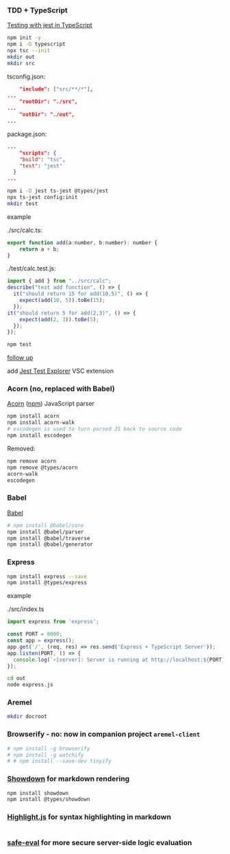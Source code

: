 ### TDD + TypeScript

[Testing with jest in TypeScript](https://itnext.io/testing-with-jest-in-typescript-cc1cd0095421)

```bash
npm init -y
npm i -D typescript
npx tsc --init
mkdir out
mkdir src
```

tsconfig.json:

```json
	"include": ["src/**/*"],
...
	"rootDir": "./src",
...
	"outDir": "./out",
...
```

package.json:

```json
...
	"scripts": {
    "build": "tsc",
    "test": "jest"
  }
...
```

```bash
npm i -D jest ts-jest @types/jest
npx ts-jest config:init
mkdir test
```

example

./src/calc.ts:

```js
export function add(a:number, b:number): number {
	return a + b;
}
```

./test/calc.test.js:

```js
import { add } from "../src/calc";
describe("test add function", () => {
  it("should return 15 for add(10,5)", () => {
    expect(add(10, 5)).toBe(15);
  });
it("should return 5 for add(2,3)", () => {
    expect(add(2, 3)).toBe(5);
  });
});
```

```bash
npm test
```

[follow up](https://itnext.io/debug-your-tests-in-typescript-with-visual-studio-code-911a4cada9cd)

add [Jest Test Explorer](https://marketplace.visualstudio.com/items?itemName=kavod-io.vscode-jest-test-adapter) VSC extension

### Acorn (no, replaced with Babel)

[Acorn](https://github.com/acornjs/acorn) ([npm](https://www.npmjs.com/package/acorn)) JavaScript parser

```bash
npm install acorn
npm install acorn-walk
# escodegen is used to turn parsed JS back to source code
npm install escodegen
```

Removed:

```bash
npm remove acorn
npm remove @types/acorn
acorn-walk
escodegen
```

### Babel

[Babel](https://babeljs.io)

```bash
# npm install @babel/core
npm install @babel/parser
npm install @babel/traverse
npm install @babel/generator
```

### Express

```bash
npm install express --save
npm install @types/express
```

example

./src/index.ts

```js
import express from 'express';

const PORT = 8000;
const app = express();
app.get('/', (req, res) => res.send('Express + TypeScript Server'));
app.listen(PORT, () => {
  console.log(`⚡️[server]: Server is running at http://localhost:${PORT}`);
});
```

```bash
cd out
node express.js
```

### Aremel

```bash
mkdir docroot
```

### Browserify - no: now in companion project `aremel-client`

```bash
# npm install -g browserify
# npm install -g watchify
# # npm install --save-dev tinyify
```

### [Showdown](https://www.npmjs.com/package/showdown) for markdown rendering

```bash
npm install showdown
npm install @types/showdown
```

### [Highlight.js](https://www.npmjs.com/package/highlight.js) for syntax highlighting in markdown

```bash

```

### [safe-eval](https://www.npmjs.com/package/safe-eval) for more secure server-side logic evaluation
```bash
```
